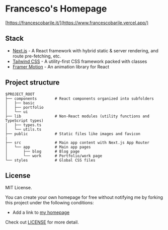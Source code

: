 # Francesco's Homepage

[https://francescobarile.it/](https://www.francescobarile.vercel.app/)


## Stack

- [Next.js](https://nextjs.org/) - A React framework with hybrid static & server rendering, and route pre-fetching, etc.
- [Tailwind CSS](https://tailwindcss.com/) - A utility-first CSS framework packed with classes
- [Framer Motion](https://www.framer.com/motion/) - An animation library for React

## Project structure

```
$PROJECT_ROOT
├── components        # React components organized into subfolders
│   ├── basic         
│   ├── portfolio     
│   └── ui            
├── lib               # Non-React modules (utility functions and TypeScript types)
│   ├── types.ts      
│   └── utils.ts      
├── public            # Static files like images and favicon
|
├── src               # Main app content with Next.js App Router
│   └── app           # Main app pages
│       ├── blog      # Blog page
│       └── work      # Portfolio/work page
└── styles            # Global CSS files
```

## License

MIT License.

You can create your own homepage for free without notifying me by forking this project under the following conditions:

- Add a link to [my homepage](https://francescobarile.it/)

Check out [LICENSE](./LICENSE) for more detail.

